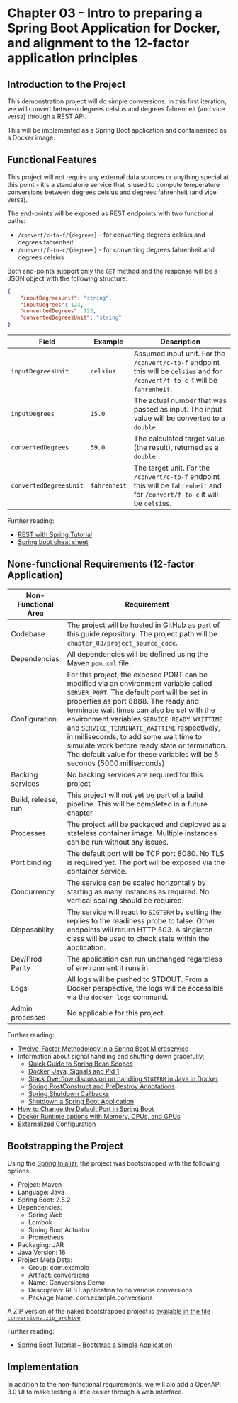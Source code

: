 # Chapter 03 - Intro to preparing a Spring Boot Application for Docker, and alignment to the 12-factor application principles

## Introduction to the Project

This demonstration project will do simple conversions. In this first iteration, we will convert between degrees celsius and degrees fahrenheit (and vice versa) through a REST API.

This will be implemented as a Spring Boot application and containerized as a Docker image.

## Functional Features

This project will not require any external data sources or anything special at this point - it's a standalone service that is used to compute temperature conversions between degrees celsius and degrees fahrenheit (and vice versa).

The end-points will be exposed as REST endpoints with two functional paths:

* `/convert/c-to-f/{degrees}` - for converting degrees celsius and degrees fahrenheit
* `/convert/f-to-c/{degrees}` - for converting degrees fahrenheit and degrees celsius

Both end-points support only the `GET` method and the response will be a JSON object with the following structure:

```json
{
    "inputDegreesUnit": "string",
    "inputDegrees": 123,
    "convertedDegrees": 123,
    "convertedDegreesUnit": "string"
}
```

| Field                  | Example      | Description |
|------------------------|--------------|-------------|
| `inputDegreesUnit`     | `celsius`    | Assumed input unit. For the `/convert/c-to-f` endpoint this will be `celsius` and for `/convert/f-to-c` it will be `fahrenheit`. |
| `inputDegrees`         | `15.0`       | The actual number that was passed as input. The input value will be converted to a `double`.                                     |
| `convertedDegrees`     | `59.0`       | The calculated target value (the result), returned as a `double`.                                                                |
| `convertedDegreesUnit` | `fahrenheit` | The target unit. For the `/convert/c-to-f` endpoint this will be `fahrenheit` and for `/convert/f-to-c` it will be `celsius`.    |

Further reading:

* [REST with Spring Tutorial](https://www.baeldung.com/rest-with-spring-series)
* [Spring boot cheat sheet](https://www.javagists.com/spring-boot-cheatsheet)

## None-functional Requirements (12-factor Application)

| Non-Functional Area | Requirement                                                                                                                                                                                             |
|---------------------|---------------------------------------------------------------------------------------------------------------------------------------------------------------------------------------------------------|
| Codebase            | The project will be hosted in GitHub as part of this guide repository. The project path will be `chapter_03/project_source_code`.                                                                       |
| Dependencies        | All dependencies will be defined using the Maven `pom.xml` file.                                                                                                                                        |
| Configuration       | For this project, the exposed PORT can be modified via an environment variable called `SERVER_PORT`. The default port will be set in properties as port 8888. The ready and terminate wait times can also be set with the environment variables `SERVICE_READY_WAITTIME`  and `SERVICE_TERMINATE_WAITTIME` respectively, in milliseconds, to add some wait time to simulate work before ready state or termination. The default value for these variables will be 5 seconds (5000 milliseconds) |
| Backing services    | No backing services are required for this project                                                                                                                                                       |
| Build, release, run | This project will not yet be part of a build pipeline. This will be completed in a future chapter                                                                                                       |
| Processes           | The project will be packaged and deployed as a stateless container image. Multiple instances can be run without any issues.                                                                             |
| Port binding        | The default port will be TCP port 8080. No TLS is required yet. The port will be exposed via the container service.                                                                                     |
| Concurrency         | The service can be scaled horizontally by starting as many instances as required. No vertical scaling should be required.                                                                               |
| Disposability       | The service will react to `SIGTERM` by setting the replies to the readiness probe to false. Other endpoints will return HTTP 503. A singleton class will be used to check state within the application. |
| Dev/Prod Parity     | The application can run unchanged regardless of environment it runs in.                                                                                                                                 |
| Logs                | All logs will be pushed to STDOUT. From a Docker perspective, the logs will be accessible via the `docker logs` command.                                                                                |
| Admin processes     | No applicable for this project.                                                                                                                                                                         |

Further reading:

* [Twelve-Factor Methodology in a Spring Boot Microservice](https://www.baeldung.com/spring-boot-12-factor)
* Information about signal handling and shutting down gracefully:
  * [Quick Guide to Spring Bean Scopes](https://www.baeldung.com/spring-bean-scopes)
  * [Docker, Java, Signals and Pid 1](https://blog.no42.org/code/docker-java-signals-pid1/)
  * [Stack Overflow discussion on handling `SIGTERM` in Java in Docker](https://stackoverflow.com/questions/31836498/sigterm-not-received-by-java-process-using-docker-stop-and-the-official-java-i)
  * [Spring PostConstruct and PreDestroy Annotations](https://www.baeldung.com/spring-postconstruct-predestroy)
  * [Spring Shutdown Callbacks](https://www.baeldung.com/spring-shutdown-callbacks)
  * [Shutdown a Spring Boot Application](https://www.baeldung.com/spring-boot-shutdown)
* [How to Change the Default Port in Spring Boot](https://www.baeldung.com/spring-boot-change-port)
* [Docker Runtime options with Memory, CPUs, and GPUs](https://docs.docker.com/config/containers/resource_constraints/)
* [Externalized Configuration](https://docs.spring.io/spring-boot/docs/1.5.6.RELEASE/reference/html/boot-features-external-config.html)

## Bootstrapping the Project

Using the [Spring Inializr](https://start.spring.io/), the project was bootstrapped with the following options:

* Project: Maven
* Language: Java
* Spring Boot: 2.5.2
* Dependencies:
  * Spring Web
  * Lombok
  * Spring Boot Actuator
  * Prometheus
* Packaging: JAR
* Java Version: 16
* Project Meta Data:
  * Group: com.example
  * Artifact: conversions
  * Name: Conversions Demo
  * Description: REST application to do various conversions.
  * Package Name: com.example.conversions

A ZIP version of the naked bootstrapped project is [available in the file `conversions.zip_archive`](conversions.zip_archive)

Further reading:

* [Spring Boot Tutorial – Bootstrap a Simple Application](https://www.baeldung.com/spring-boot-start)

## Implementation

In addition to the non-functional requirements, we will alo add a OpenAPI 3.0 UI to make testing a little easier through a web interface.
